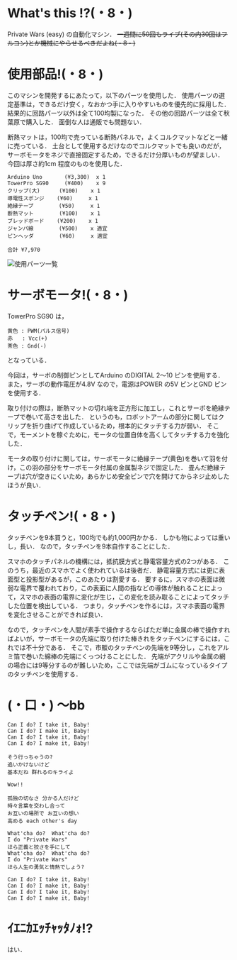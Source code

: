 # What's this !?(・8・)
Private Wars (easy) の自動化マシン．
<del>一週間に50回もライブ(その内30回はフルコン)とか機械にやらせるべきだよね(・8・)</del>

# 使用部品!(・8・)
このマシンを開発するにあたって，以下のパーツを使用した．
使用パーツの選定基準は，できるだけ安く，なおかつ手に入りやすいものを優先的に採用した．
結果的に回路パーツ以外は全て100均製になった．
その他の回路パーツは全て秋葉原で購入した．
面倒な人は通販でも問題ない．

断熱マットは，100均で売っている断熱パネルで，よくコルクマットなどと一緒に売っている．
土台として使用するだけなのでコルクマットでも良いのだが，サーボモータをネジで直接固定するため，できるだけ分厚いものが望ましい．
今回は厚さ約1cm 程度のものを使用した．

```
Arduino Uno       (¥3,300)  x 1
TowerPro SG90     (¥400)    x 9
クリップ(大)      (¥100)    x 1
導電性スポンジ    (¥60)     x 1
絶縁テープ        (¥50)     x 1
断熱マット        (¥100)    x 1
ブレッドボード    (¥200)    x 1
ジャンパ線        (¥500)    x 適宜
ピンヘッダ        (¥60)     x 適宜

合計 ¥7,970
```
![使用パーツ一覧](https://raw.githubusercontent.com/Ailes-Grises/Arduino/love_live!/img/zentai.jpg "使用パーツ一覧")

# サーボモータ!(・8・)
TowerPro SG90 は，
```
黄色 : PWM(パルス信号)
赤   : Vcc(+)
茶色 : Gnd(-)
```
となっている．

今回は，サーボの制御ピンとしてArduino のDIGITAL 2〜10 ピンを使用する．
また，サーボの動作電圧が4.8V なので，電源はPOWER の5V ピンとGND ピンを使用する．

取り付けの際は，断熱マットの切れ端を正方形に加工し，これとサーボを絶縁テープで巻いて高さを出した．
というのも，ロボットアームの部分に関してはクリップを折り曲げて作成しているため，根本的にタッチする力が弱い．
そこで，モーメントを稼ぐために，モータの位置自体を高くしてタッチする力を強化した．

モータの取り付けに関しては，サーボモータに絶縁テープ(黄色)を巻いて羽を付け，この羽の部分をサーボモータ付属の金属製ネジで固定した．
畳んだ絶縁テープは穴が空きにくいため，あらかじめ安全ピンで穴を開けてからネジ止めしたほうが良い．

# タッチペン!(・8・)
タッチペンを9本買うと，100均でも約1,000円かかる．
しかも物によっては重いし，長い．
なので，タッチペンを9本自作することにした．

スマホのタッチパネルの機構には，抵抗膜方式と静電容量方式の2つがある．
このうち，最近のスマホでよく使われているは後者だ．
静電容量方式には更に表面型と投影型があるが，このあたりは割愛する．
要するに，スマホの表面は微弱な電界で覆われており，この表面に人間の指などの導体が触れることによって，スマホの表面の電界に変化が生じ，この変化を読み取ることによってタッチした位置を検出している．
つまり，タッチペンを作るには，スマホ表面の電界を変化させることができれば良い．

なので，タッチペンを人間が素手で操作するならばただ単に金属の棒で操作すればよいが，サーボモータの先端に取り付けた棒きれをタッチペンにするには，これでは不十分である．
そこで，市販のタッチペンの先端を9等分し，これをアルミ箔で巻いた綿棒の先端にくっつけることにした．
先端がアクリルや金属の網の場合には9等分するのが難しいため，ここでは先端がゴムになっているタイプのタッチペンを使用する．


# (・口・) 〜bb
```
Can I do? I take it, Baby!
Can I do? I make it, Baby!
Can I do? I take it, Baby!
Can I do? I make it, Baby!

そう行っちゃうの?
追いかけないけど
基本だね 群れるのキライよ

Wow!!

孤独の切なさ 分かる人だけど
時々言葉を交わし合って
お互いの場所で お互いの想い
高める each other's day

What'cha do?  What'cha do?
I do "Private Wars"
ほら正義と狡さを手にして
What'cha do?  What'cha do?
I do "Private Wars"
ほら人生の勇気と情熱でしょう?

Can I do? I take it, Baby!
Can I do? I make it, Baby!
Can I do? I take it, Baby!
Can I do? I make it, Baby!
```

# ｲｴﾆｶｴｯﾁｬｯﾀﾉｫ!?
はい．

